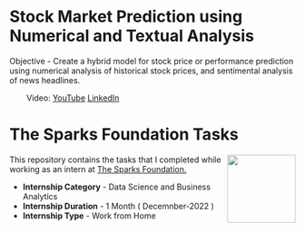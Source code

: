 # Stock Market Prediction using Numerical and Textual Analysis
Objective - Create a hybrid model for stock price or performance prediction using numerical analysis of historical stock prices, and sentimental analysis of news headlines. 

<img align = left height = 12 width = 12 src = "https://www.flaticon.com/free-icon/youtube_2504965">Video: [YouTube](https://www.youtube.com/watch?v=2YzfNQNjOk0)
<img align = left height = 12 width = 12 src = "https://cdn-icons-png.flaticon.com/128/174/174857.png">[LinkedIn](https://www.linkedin.com/in/aditya-gupta-aa7524201/)

# The Sparks Foundation Tasks
<img align = right height = 120 width = 120 src = https://www.thesparksfoundationsingapore.org/images/logo_small.png> 

This repository contains the tasks that I completed while working as an intern at [The Sparks Foundation.](https://www.thesparksfoundationsingapore.org/) 

- **Internship Category** - Data Science and Business Analytics 
- **Internship Duration** - 1 Month ( Decemnber-2022 ) 
- **Internship Type** - Work from Home
